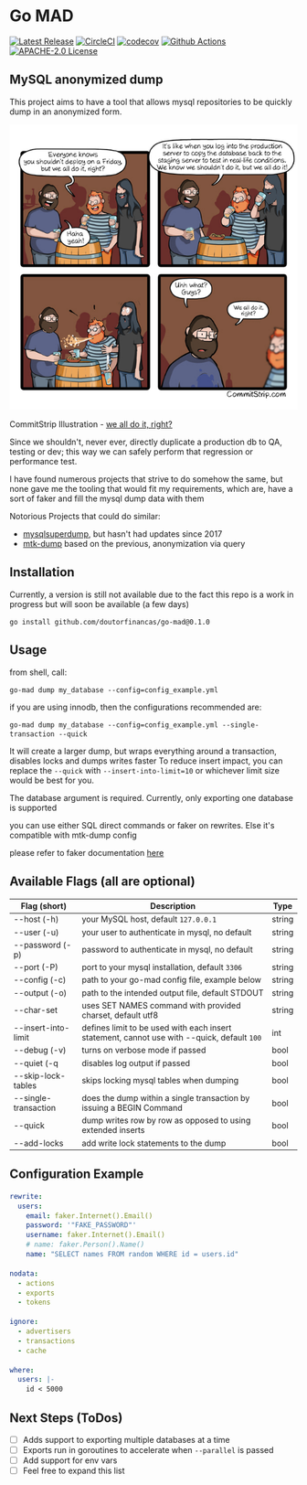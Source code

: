 # Go MAD

[![Latest Release](https://img.shields.io/github/v/release/doutorfinancas/go-mad)](https://github.com/doutorfinancas/go-mad/releases)
[![CircleCI](https://circleci.com/gh/circleci/circleci-docs.svg?style=shield)](https://circleci.com/gh/doutorfinancas/go-mad)
[![codecov](https://codecov.io/gh/doutorfinancas/go-mad/branch/master/graph/badge.svg?token=L5D1OP1229)](https://codecov.io/gh/doutorfinancas/go-mad)
[![Github Actions](https://github.com/doutorfinancas/go-mad/actions/workflows/codeql-analysis.yml/badge.svg)](https://github.com/doutorfinancas/go-mad/actions)
[![APACHE-2.0 License](https://img.shields.io/github/license/doutorfinancas/go-mad)](LICENSE)

## MySQL anonymized dump
This project aims to have a tool that allows mysql repositories to be quickly dump in an anonymized form.

![what not to do](img/uh_no.png)

CommitStrip Illustration - [we all do it, right?](https://www.commitstrip.com/en/2021/12/07/we-all-do-it-right/)

Since we shouldn't, never ever, directly duplicate a production db to QA, testing or dev; this way we can safely perform that regression or performance test.

I have found numerous projects that strive to do somehow the same, but none gave me the tooling that would fit my 
requirements, which are, have a sort of faker and fill the mysql dump data with them

Notorious Projects that could do similar:
- [mysqlsuperdump](https://github.com/hgfischer/mysqlsuperdump), but hasn't had updates since 2017
- [mtk-dump](https://github.com/skpr/mtk) based on the previous, anonymization via query

## Installation

Currently, a version is still not available due to the fact this repo is a work in progress
but will soon be available (a few days)

```shell
go install github.com/doutorfinancas/go-mad@0.1.0
```

## Usage

from shell, call:
```shell
go-mad dump my_database --config=config_example.yml
```

if you are using innodb, then the configurations recommended are:
```shell
go-mad dump my_database --config=config_example.yml --single-transaction --quick
```

It will create a larger dump, but wraps everything around a transaction, disables locks and dumps writes faster
To reduce insert impact, you can replace the `--quick` with `--insert-into-limit=10` or whichever limit size would be 
best for you.

The database argument is required. Currently, only exporting one database is supported

you can use either SQL direct commands or faker on rewrites. Else it's compatible with mtk-dump config

please refer to faker documentation [here](https://pkg.go.dev/github.com/jaswdr/faker)

## Available Flags (all are optional)

| Flag (short)                   | Description                                                                                 | Type    |
|--------------------------------|---------------------------------------------------------------------------------------------|---------|
| --host (-h)                    | your MySQL host, default `127.0.0.1`                                                        | string  |
| --user (-u)                    | your user to authenticate in mysql, no default                                              | string  |
| --password (-p)                | password to authenticate in mysql, no default                                               | string  |
| --port (-P)                    | port to your mysql installation, default `3306`                                             | string  |
| --config (-c)                  | path to your go-mad config file, example below                                              | string  |
| --output (-o)                  | path to the intended output file, default STDOUT                                            | string  |
| --char-set                     | uses SET NAMES command with provided charset, default utf8                                  | string  |
| --insert-into-limit            | defines limit to be used with each insert statement, cannot use with --quick, default `100` | int     |
| --debug (-v)                   | turns on verbose mode if passed                                                             | bool    |
| --quiet (-q                    | disables log output if passed                                                               | bool    |
| --skip-lock-tables             | skips locking mysql tables when dumping                                                     | bool    |
| --single-transaction           | does the dump within a single transaction by issuing a BEGIN Command                        | bool    |
| --quick                        | dump writes row by row as opposed to using extended inserts                                 | bool    |
| --add-locks                    | add write lock statements to the dump                                                       | bool    |


## Configuration Example
```yaml
rewrite:
  users:
    email: faker.Internet().Email()
    password: '"FAKE_PASSWORD"'
    username: faker.Internet().Email()
    # name: faker.Person().Name()
    name: "SELECT names FROM random WHERE id = users.id"

nodata:
  - actions
  - exports
  - tokens

ignore:
  - advertisers
  - transactions
  - cache

where:
  users: |-
    id < 5000
```

## Next Steps (ToDos)
- [ ] Adds support to exporting multiple databases at a time
- [ ] Exports run in goroutines to accelerate when `--parallel` is passed
- [ ] Add support for env vars
- [ ] Feel free to expand this list
